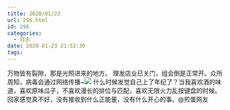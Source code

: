```yaml
---
title: 2020/01/23
url: 296.html
id: 296
categories:
  - 日志
date: 2020-01-23 21:52:30
tags:
---
```


万物皆有裂隙，那是光照进来的地方。 理发店业已关门，组会倒是正常开。众所周知，病毒会通过网络传播~![](/2020pic/01/1.png) 什么时候发觉自己上了年纪了？当我喜欢酒的味道，喜欢原味瓜子，不喜欢漫长的排位与匹配，喜欢无限火力乱按键盘的时候。 回家感觉真不好，没有接收到什么正能量，没有什么开心的事。@煎蛋网友